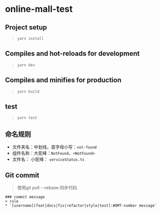 # online-mall-test

## Project setup

> ```yarn install```

## Compiles and hot-reloads for development

> ```yarn dev```

## Compiles and minifies for production

>```yarn build```

## test

>```yarn test```

## 命名规则

- 文件夹名：中划线，首字母小写：`not-found`
- 组件名称：大驼峰：`NotFound`、`<NotFound>`
- 文件名： 小驼峰： `serviceStatus.ts`

## Git commit
> 使用git pull --rebase 同步代码

```
### commit message
> rule
* `[username][feat|docs|fix|refactor|style|test]:#OMT-number message`
